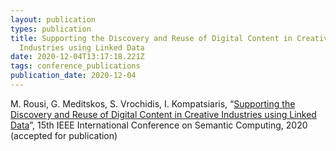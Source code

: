 ```yaml
---
layout: publication
types: publication
title: Supporting the Discovery and Reuse of Digital Content in Creative
  Industries using Linked Data
date: 2020-12-04T13:17:18.221Z
tags: conference_publications
publication_date: 2020-12-04
---
```

M. Rousi, G. Meditskos, S. Vrochidis, I. Kompatsiaris, “[Supporting the Discovery and Reuse of Digital Content in Creative Industries using Linked Data](https://www.researchgate.net/publication/346612017_Supporting_the_Discovery_and_Reuse_of_Digital_Content_in_Creative_Industries_using_Linked_Data)”, 15th IEEE International Conference on Semantic Computing, 2020 (accepted for publication)